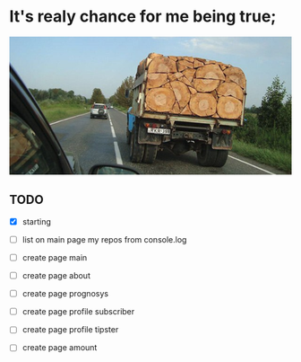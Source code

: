 
# It's realy chance for me being true;

![Rampage!](./godmode.png)


## TODO 
- [x] starting 
- [ ] list on main page my repos from console.log
- [ ] create page main
- [ ] create page about
- [ ] create page prognosys
- [ ] create page profile subscriber
- [ ] create page profile tipster
- [ ] create page amount



